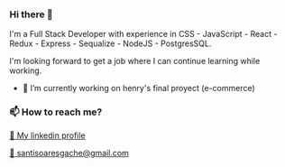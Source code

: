 ### Hi there 👋

I'm a Full Stack Developer with experience in CSS - JavaScript - React - Redux - Express - Sequalize - NodeJS - PostgresSQL.

I'm looking forward to get a job where I can continue learning while working.

- 🔭 I’m currently working on henry's final proyect (e-commerce)

<h3 align="left">📫 How to reach me?</h3>
<p align="left">
<a href="https://www.linkedin.com/in/santiago-soares-gache" target="_blank">🤝 My linkedin profile</a>
</p>
<p align="left">
<a href="mailto:santisoaresgache@gmail.com" target="_blank">📧 santisoaresgache@gmail.com</a>
</p>
